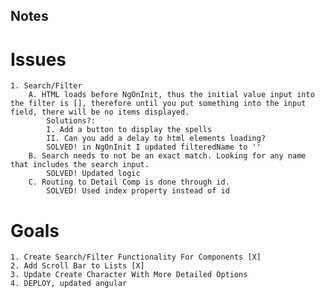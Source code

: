 ## Notes

# Issues
    1. Search/Filter
        A. HTML loads before NgOnInit, thus the initial value input into the filter is [], therefore until you put something into the input field, there will be no items displayed.
            Solutions?:
            I. Add a button to display the spells
            II. Can you add a delay to html elements loading?
            SOLVED! in NgOnInit I updated filteredName to ''
        B. Search needs to not be an exact match. Looking for any name that includes the search input.
            SOLVED! Updated logic
        C. Routing to Detail Comp is done through id.
            SOLVED! Used index property instead of id

# Goals
    1. Create Search/Filter Functionality For Components [X]
    2. Add Scroll Bar to Lists [X]
    3. Update Create Character With More Detailed Options
    4. DEPLOY, updated angular